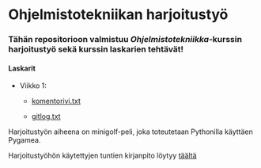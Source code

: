 # Ohjelmistotekniikan harjoitustyö

### Tähän repositorioon valmistuu *Ohjelmistotekniikka*-kurssin harjoitustyö sekä kurssin laskarien tehtävät!

#### Laskarit

- Viikko 1:

  - [komentorivi.txt](https://github.com/makeri89/Ohjelmistotekniikka/blob/main/laskarit/viikko1/komentorivi.txt)

  - [gitlog.txt](https://github.com/makeri89/Ohjelmistotekniikka/blob/main/laskarit/viikko1/gitlog.txt)

Harjoitustyön aiheena on minigolf-peli, joka toteutetaan Pythonilla käyttäen Pygamea.

Harjoitustyöhön käytettyjen tuntien kirjanpito löytyy [täältä](/dokumentaatio/tyoaikakirjanpito.md)
